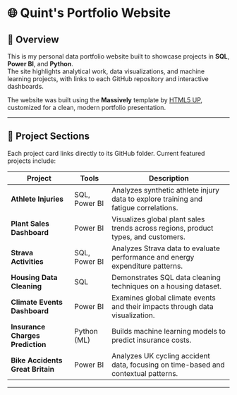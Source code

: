 # 🌐 Quint's Portfolio Website

## 🧭 Overview
This is my personal data portfolio website built to showcase projects in **SQL**, **Power BI**, and **Python**.  
The site highlights analytical work, data visualizations, and machine learning projects, with links to each GitHub repository and interactive dashboards.

The website was built using the **Massively** template by [HTML5 UP](https://html5up.net/massively), customized for a clean, modern portfolio presentation.

---

## 🧩 Project Sections
Each project card links directly to its GitHub folder. Current featured projects include:

| Project | Tools | Description |
|----------|--------|-------------|
| **Athlete Injuries** | SQL, Power BI | Analyzes synthetic athlete injury data to explore training and fatigue correlations. |
| **Plant Sales Dashboard** | Power BI | Visualizes global plant sales trends across regions, product types, and customers. |
| **Strava Activities** | SQL, Power BI | Analyzes Strava data to evaluate performance and energy expenditure patterns. |
| **Housing Data Cleaning** | SQL | Demonstrates SQL data cleaning techniques on a housing dataset. |
| **Climate Events Dashboard** | Power BI | Examines global climate events and their impacts through data visualization. |
| **Insurance Charges Prediction** | Python (ML) | Builds machine learning models to predict insurance costs. |
| **Bike Accidents Great Britain** | Power BI | Analyzes UK cycling accident data, focusing on time-based and contextual patterns. |

---
